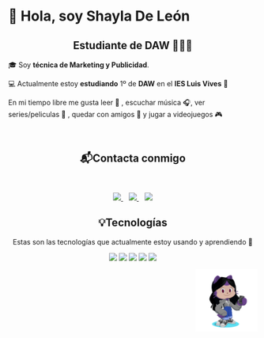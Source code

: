 # 👋 Hola, soy Shayla De León 
<h2 align="center">Estudiante de DAW 👩🏻‍💻</h2>

🎓 Soy **técnica de Marketing y Publicidad**.

💻 Actualmente estoy **estudiando** 1º de **DAW** en el **IES Luis Vives** 🏫

En mi tiempo libre me gusta leer 📖 , escuchar música 🎧, ver series/peliculas 🎥 , quedar con amigos 👯 y jugar a videojuegos 🎮

&nbsp;&nbsp;
<h2 align="center">📬Contacta conmigo</h2>
&nbsp;&nbsp;

<p align="center" dir="auto">
   <a href="https://www.linkedin.com/in/shayla-de-le%C3%B3n-a0834120b/" rel="nofollow">
        <img src="https://camo.githubusercontent.com/86a93b6653eb5a58d8ec3856ff774e4a13e13d6031a67b57d21768f9882098c6/68747470733a2f2f75706c6f61642e77696b696d656469612e6f72672f77696b6970656469612f636f6d6d6f6e732f7468756d622f632f63612f4c696e6b6564496e5f6c6f676f5f696e697469616c732e706e672f37363870782d4c696e6b6564496e5f6c6f676f5f696e697469616c732e706e67" height="40" data-canonical-src="https://upload.wikimedia.org/wikipedia/commons/thumb/c/ca/LinkedIn_logo_initials.png/768px-LinkedIn_logo_initials.png" style="max-width: 100%;">
    </a>  
    </a> &nbsp;&nbsp;
    <a href="mailto:shaylamaedleon@gmail.com">
        <img src="https://static.vecteezy.com/system/resources/previews/016/716/465/original/gmail-icon-free-png.png" height="40" data-canonical-src="https://distreau.com/github.svg style="max-width: 100%;">
    </a> &nbsp;&nbsp;
   <a href="https://github.com/shayla027">
        <img src="https://camo.githubusercontent.com/a57c02ec4694ccf6673a50dd66afde6ca08c8fa4ff4717cbafb6df352fd7878e/68747470733a2f2f64697374726561752e636f6d2f6769746875622e737667" height="40" data-canonical-src="https://distreau.com/github.svg" style="max-width: 100%;">
    </a>
</p>


<h2 align="center">💡Tecnologías</h2>

<p align="center" dir="auto">
Estas son las tecnologías que actualmente estoy usando y aprendiendo 💭
</p>
<p align="center" dir="auto">
  <a target="_blank" rel="noopener noreferrer nofollow" href="https://camo.githubusercontent.com/c745865c2663f6903fbdc30faa2cf4802322270ec5cb0337870d2b87ca72f6e3/68747470733a2f2f7777772e6a6574627261696e732e636f6d2f61636164656d792f696d672f69636f6e2d6b6f746c696e2d6e65772e737667"><img src="https://camo.githubusercontent.com/c745865c2663f6903fbdc30faa2cf4802322270ec5cb0337870d2b87ca72f6e3/68747470733a2f2f7777772e6a6574627261696e732e636f6d2f61636164656d792f696d672f69636f6e2d6b6f746c696e2d6e65772e737667" height="40" data-canonical-src="https://www.jetbrains.com/academy/img/icon-kotlin-new.svg" style="max-width: 100%;"></a>
  <a target="_blank" rel="noopener noreferrer nofollow" href="https://camo.githubusercontent.com/a57c02ec4694ccf6673a50dd66afde6ca08c8fa4ff4717cbafb6df352fd7878e/68747470733a2f2f64697374726561752e636f6d2f6769746875622e737667"><img src="https://camo.githubusercontent.com/a57c02ec4694ccf6673a50dd66afde6ca08c8fa4ff4717cbafb6df352fd7878e/68747470733a2f2f64697374726561752e636f6d2f6769746875622e737667" height="40" data-canonical-src="https://distreau.com/github.svg" style="max-width: 100%;"></a>
  <a target="_blank" rel="noopener noreferrer nofollow" href="https://camo.githubusercontent.com/728910691bb690edee33bc5cfdf5c931f3b5d05a2f1dd3330766a09aa7a91698/68747470733a2f2f7265736f75726365732e6a6574627261696e732e636f6d2f73746f726167652f70726f64756374732f696e74656c6c696a2d696465612f696d672f6d6574612f696e74656c6c696a2d696465615f6c6f676f5f333030783330302e706e67"><img src="https://camo.githubusercontent.com/728910691bb690edee33bc5cfdf5c931f3b5d05a2f1dd3330766a09aa7a91698/68747470733a2f2f7265736f75726365732e6a6574627261696e732e636f6d2f73746f726167652f70726f64756374732f696e74656c6c696a2d696465612f696d672f6d6574612f696e74656c6c696a2d696465615f6c6f676f5f333030783330302e706e67" height="40" data-canonical-src="https://resources.jetbrains.com/storage/products/intellij-idea/img/meta/intellij-idea_logo_300x300.png" style="max-width: 100%;"></a>
  <a target="_blank" rel="noopener noreferrer nofollow" href="https://user-images.githubusercontent.com/674621/71187801-14e60a80-2280-11ea-94c9-e56576f76baf.png"><img src="https://user-images.githubusercontent.com/674621/71187801-14e60a80-2280-11ea-94c9-e56576f76baf.png" height="40" style="max-width: 100%;"></a>
  <a target="_blank" rel="noopener noreferrer nofollow" href="https://camo.githubusercontent.com/c084dd81e1577424180d491bd4cc9d4b9ff1268dfbf9142eb0ac442d61906c05/68747470733a2f2f6d69726f2e6d656469756d2e636f6d2f6d61782f3635302f312a7a7a7664526d484747584f4e5a7075513246657173512e706e67"><img src="https://camo.githubusercontent.com/c084dd81e1577424180d491bd4cc9d4b9ff1268dfbf9142eb0ac442d61906c05/68747470733a2f2f6d69726f2e6d656469756d2e636f6d2f6d61782f3635302f312a7a7a7664526d484747584f4e5a7075513246657173512e706e67" height="40" data-canonical-src="https://miro.medium.com/max/650/1*zzvdRmHGGXONZpuQ2FeqsQ.png" style="max-width: 100%;"></a>
  
</p>

<img src="/images/octocat.png" width="25%" align="right" style="max-width: 100%;">
